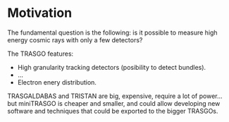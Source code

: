 # Motivation
The fundamental question is the following: is it possible to measure high energy cosmic rays with only a few detectors?

The TRASGO features:

- High granularity tracking detectors (posibility to detect bundles).
- ...
- Electron enery distribution.

TRASGALDABAS and TRISTAN are big, expensive, require a lot of power... but miniTRASGO is cheaper and smaller, and could allow developing new software and techniques that could be exported to the bigger TRASGOs.


